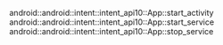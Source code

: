 android::android::intent::intent_api10::App::start_activity
android::android::intent::intent_api10::App::start_service
android::android::intent::intent_api10::App::stop_service